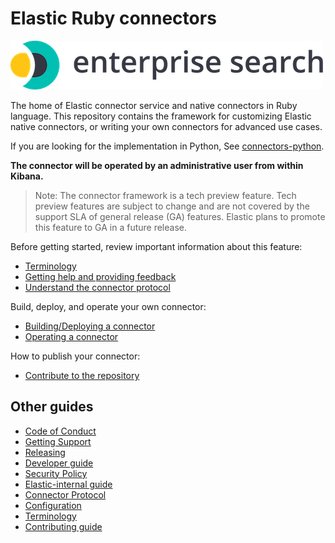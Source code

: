 # Elastic Ruby connectors

![logo](logo-enterprise-search.png)

The home of Elastic connector service and native connectors in Ruby language. This repository contains the framework for customizing Elastic native connectors, or writing your own connectors for advanced use cases.

If you are looking for the implementation in Python, See [connectors-python](https://github.com/elastic/connectors-python).

**The connector will be operated by an administrative user from within Kibana.**

> Note: The connector framework is a tech preview feature. Tech preview features are subject to change and are not covered by the support SLA of general release (GA) features. Elastic plans to promote this feature to GA in a future release.

Before getting started, review important information about this feature:

- [Terminology](docs/TERMINOLOGY.md)
- [Getting help and providing feedback](docs/SUPPORT.md)
- [Understand the connector protocol](docs/CONNECTOR_PROTOCOL.md)

Build, deploy, and operate your own connector:

- [Building/Deploying a connector](docs/DEVELOPING.md)
- [Operating a connector](https://www.elastic.co/guide/en/enterprise-search/current/connectors.html)

How to publish your connector:

- [Contribute to the repository](docs/CONTRIBUTING.md)

## Other guides

- [Code of Conduct](https://www.elastic.co/community/codeofconduct)
- [Getting Support](docs/SUPPORT.md)
- [Releasing](docs/RELEASING.md)
- [Developer guide](docs/DEVELOPING.md)
- [Security Policy](docs/SECURITY.md)
- [Elastic-internal guide](docs/INTERNAL.md)
- [Connector Protocol](docs/CONNECTOR_PROTOCOL.md)
- [Configuration](docs/CONFIG.md)
- [Terminology](docs/TERMINOLOGY.md)
- [Contributing guide](docs/CONTRIBUTING.md)
